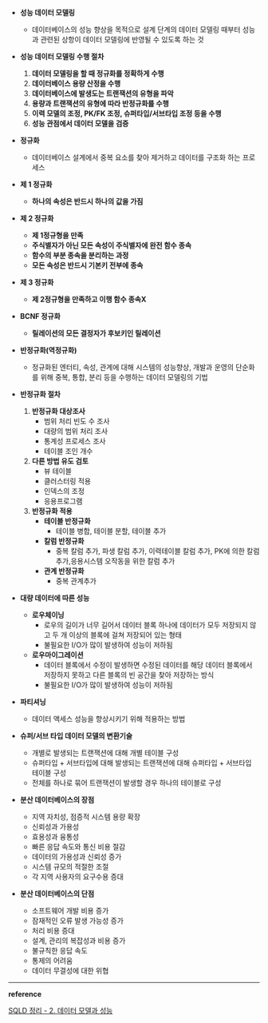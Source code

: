 
- **성능 데이터 모델링**
    - 데이터베이스의 성능 향상을 목적으로 설계 단계의 데이터 모델링 때부터 성능과 관련된 상항이 데이터 모델링에 반영될 수 있도록 하는 것
    
- **성능 데이터 모델링 수행 절차**
    1. **데이터 모델링을 할 때 정규화를 정확하게 수행**
    2. **데이터베이스 용량 산정을 수행**
    3. **데이터베이스에 발생도는 트랜잭션의 유형을 파악**
    4. **용량과 트랜잭션의 유형에 따라 반정규화를 수행**
    5. **이력 모델의 조정, PK/FK 조정, 슈퍼타입/서브타입 조정 등을 수행**
    6. **성능 관점에서 데이터 모델을 검증**
    
- **정규화**
    - 데이터베이스 설계에서 중복 요소를 찾아 제거하고 데이터를 구조화 하는 프로세스
    
- **제 1 정규화**
    - **하나의 속성은 반드시 하나의 값을 가짐**

- **제 2 정규화**
    - **제 1정규형을 만족**
    - **주식별자가 아닌 모든 속성이 주식별자에 완전 함수 종속**
    - **함수의 부분 종속을 분리하는 과정**
    - **모든 속성은 반드시 기본키 전부에 종속**

- **제 3 정규화**
    - **제 2정규형을 만족하고 이행 함수 종속X**

- **BCNF 정규화**
    - **릴레이션의 모든 결정자가 후보키인 릴레이션**
    
- **반정규화(역정규화)**
    - 정규화된 엔터티, 속성, 관계에 대해 시스템의 성능향상, 개발과 운영의 단순화를 위해 중복, 통합, 분리 등을 수행하는 데이터 모델링의 기법
    
- **반정규화 절차**
    1. **반정규화 대상조사**
        - 범위 처리 빈도 수 조사
        - 대량의 범위 처리 조사
        - 통계성 프로세스 조사
        - 테이블 조인 개수
    2. **다른 방법 유도 검토**
        - 뷰 테이블
        - 클러스터링 적용
        - 인덱스의 조정
        - 응용프로그램
    3. **반정규화 적용**
        - **테이블 반정규화**
            - 테이블 병합, 테이블 분할, 테이블 추가
        - **칼럼 반정규화**
            - 중복 칼럼 추가, 파생 칼럼 추가, 이력테이블 칼럼 추가, PK에 의한 칼럼 추가,응용시스템 오작동을 위한 칼럼 추가
        - **관계 반정규화**
            - 중복 관계추가

- **대량 데이터에 따른 성능**
    - **로우체이닝**
        - 로우의 길이가 너무 길어서 데이터 블록 하나에 데이터가 모두 저장되지 않고 두 개 이상의 블록에 걸쳐 저장되어 있는 형태
        - 불필요한 I/O가 많이 발생하여 성능이 저하됨
    - **로우마이그레이션**
        - 데이터 블록에서 수정이 발생하면 수정된 데이터를 해당 데이터 블록에서 저장하지 못하고 다른 블록의 빈 공간을 찾아 저장하는 방식
        - 불필요한 I/O가 많이 발생하여 성능이 저하됨
    
- **파티셔닝**
    - 데이터 액세스 성능을 향상시키기 위해 적용하는 방법

- **슈퍼/서브 타입 데이터 모델의 변환기술**
    - 개별로 발생되는 트랜잭션에 대해 개별 테이블 구성
    - 슈퍼타입 + 서브타입에 대해 발생되는 트랜잭션에 대해 슈퍼타입 + 서브타입 테이블 구성
    - 전체를 하나로 묶어 트랜잭션이 발생할 경우 하나의 테이블로 구성
    
- **분산 데이터베이스의 장점**
    - 지역 자치성, 점증적 시스템 용량 확장
    - 신뢰성과 가용성
    - 효용성과 융통성
    - 빠른 응답 속도와 통신 비용 절감
    - 데이터의 가용성과 신뢰성 증가
    - 시스템 규모의 적절한 조절
    - 각 지역 사용자의 요구수용 증대

- **분산 데이터베이스의 단점**
    - 소프트웨어 개발 비용 증가
    - 잠재적인 오류 발생 가능성 증가
    - 처리 비용 증대
    - 설계, 관리의 복잡성과 비용 증가
    - 불규칙한 응답 속도
    - 통제의 어려움
    - 데이터 무결성에 대한 위협
    

---

**reference**

[SQLD 정리 - 2. 데이터 모델과 성능](https://velog.io/@june0313/SQLD-%EC%A0%95%EB%A6%AC-2.-%EB%8D%B0%EC%9D%B4%ED%84%B0-%EB%AA%A8%EB%8D%B8%EA%B3%BC-%EC%84%B1%EB%8A%A5)
